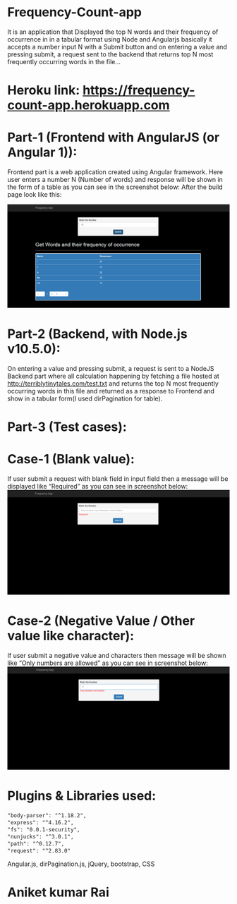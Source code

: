 # Frequency-Count-app
It is an application that Displayed the top N words and their frequency of occurrence in in a tabular format using Node and Angularjs basically it accepts a number input N with a Submit button and on entering a value and pressing submit, a request sent to the backend that returns top N most frequently occurring words in the file...

# Heroku link:  https://frequency-count-app.herokuapp.com


# Part-1 (Frontend with AngularJS (or Angular 1)):
Frontend part is a web application created using Angular framework. Here user enters a number N (Number of words) and response will be shown in the form of a table as you can see in the screenshot below:
        After the build page look like this:

 ![](images/part1.png)
 


# Part-2 (Backend, with Node.js v10.5.0):
On entering a value and pressing submit, a request is sent to a NodeJS Backend part where all calculation happening by fetching a file hosted at http://terriblytinytales.com/test.txt and returns the top N most frequently occurring words in this file and returned as a response to Frontend and show in a tabular form(I used dirPagination for table).


# Part-3 (Test cases):

# Case-1 (Blank value):

If user submit a request with blank field in input field then a message will be displayed like “Required” as you can see in screenshot below:
 ![](images/test1.png)
 
# Case-2 (Negative Value / Other value like character):
If user submit a negative value and characters then message will be shown like “Only numbers are allowed” as you can see in screenshot below:
 ![](images/test2.png)
 
# Plugins & Libraries used:

    "body-parser": "^1.18.2",
    "express": "^4.16.2",
    "fs": "0.0.1-security",
    "nunjucks": "^3.0.1",
    "path": "^0.12.7",
    "request": "^2.83.0"

Angular.js, dirPagination.js, jQuery, bootstrap, CSS

# Aniket kumar Rai
